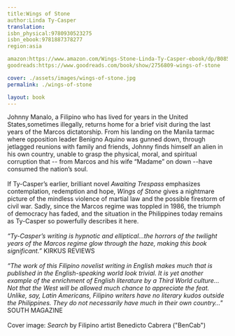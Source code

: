 ```yaml
---
title:Wings of Stone 
author:Linda Ty-Casper
translation: 
isbn_physical:9780930523275 
isbn_ebook:9781887378277
region:asia

amazon:https://www.amazon.com/Wings-Stone-Linda-Ty-Casper-ebook/dp/B085VVZ4KL 
goodreads:https://www.goodreads.com/book/show/2756809-wings-of-stone

cover: ./assets/images/wings-of-stone.jpg
permalink: ./wings-of-stone

layout: book
---
```

Johnny Manalo, a Filipino who has lived for years in the United States,sometimes illegally, returns home for a brief visit during the last years of the Marcos dictatorship.
From his landing on the Manila tarmac where opposition leader Benigno Aquino was gunned down, through jetlagged reunions with family and friends, Johnny finds himself an alien in his own country, unable to grasp the physical, moral, and spiritual corruption that -- from Marcos and his wife “Madame” on down --have consumed the nation’s soul.
<br><br>
If Ty-Casper’s earlier, brilliant novel *Awaiting Trespass* emphasizes contemplation, redemption and hope, *Wings of Stone* gives a nightmare picture of the mindless violence of martial law and the possible firestorm of civil war. Sadly, since the Marcos regime was toppled in 1986, the triumph of democracy has faded, and the situation in the Philippines
today remains as Ty-Casper so powerfully describes it here.
<br><br>
*“Ty-Casper’s writing is hypnotic and elliptical...the horrors of the twilight years of the Marcos regime glow through the haze, making this book significant.”* KIRKUS REVIEWS
<br><br>
*“The work of this Filipino novelist writing in English makes much that is published in the English-speaking world look trivial. It is yet another example of the enrichment of English literature by a Third World culture… Not that the West will be allowed much chance to appreciate the feat. Unlike, say, Latin Americans, Filipino writers have no literary kudos outside the Philippines. They do not necessarily have much in their own country…"* SOUTH MAGAZINE
<br><br>
Cover image: *Search* by Filipino artist Benedicto Cabrera ("BenCab")
